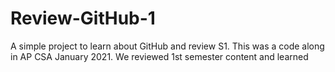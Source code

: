 # Review-GitHub-1
A simple project to learn about GitHub and review S1. This was a code along in AP CSA January 2021. We reviewed 1st semester content and learned 
